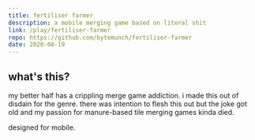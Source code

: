 ```yaml
---
title: fertiliser farmer
description: a mobile merging game based on literal shit
link: /play/fertiliser-farmer
repo: https://github.com/bytemunch/fertiliser-farmer
date: 2020-08-19
---
```


## what's this?

my better half has a crippling merge game addiction. i made this out of disdain for the genre. there was intention to flesh this out but the joke got old and my passion for manure-based tile merging games kinda died.

designed for mobile.